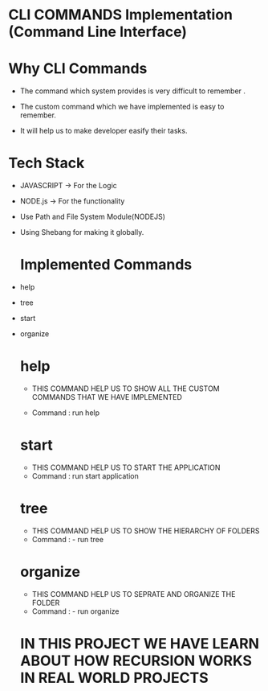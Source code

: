 # CLI COMMANDS Implementation   (Command Line Interface)
## 

 # Why CLI Commands
 - The command which system provides is very difficult to remember .

  - The custom command which we have implemented is easy to remember.

  - It will help us to make developer easify their tasks. 



 # Tech Stack
  - JAVASCRIPT    ->  For the  Logic 
 - NODE.js          -> For the functionality

 - Use Path and File System Module(NODEJS)
 - Using Shebang for making it globally.


    # Implemented Commands
- help
- tree
- start
- organize


    # help 
    - THIS COMMAND HELP US TO SHOW ALL THE CUSTOM COMMANDS THAT WE HAVE IMPLEMENTED

    - Command :  run help 
    # start

    - THIS COMMAND HELP US TO START THE APPLICATION
    - Command :  run start  application

    # tree
    - THIS COMMAND HELP US TO SHOW THE HIERARCHY OF FOLDERS
    - Command : - run tree


    # organize
    -  THIS COMMAND HELP US TO SEPRATE AND ORGANIZE THE FOLDER
    - Command : - run organize

    # IN THIS PROJECT WE HAVE LEARN ABOUT HOW RECURSION WORKS IN  REAL WORLD PROJECTS


        

